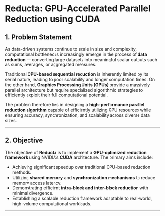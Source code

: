 # Reducta: GPU-Accelerated Parallel Reduction using CUDA

## 1. Problem Statement

As data-driven systems continue to scale in size and complexity, computational bottlenecks increasingly emerge in the process of **data reduction** — converting large datasets into meaningful scalar outputs such as sums, averages, or aggregated measures.  

Traditional **CPU-based sequential reduction** is inherently limited by its serial nature, leading to poor scalability and longer computation times. On the other hand, **Graphics Processing Units (GPUs)** provide a massively parallel architecture but require specialized algorithmic strategies to efficiently exploit their full computational potential.

The problem therefore lies in designing a **high-performance parallel reduction algorithm** capable of efficiently utilizing GPU resources while ensuring accuracy, synchronization, and scalability across diverse data sizes.

---

## 2. Objective

The objective of **Reducta** is to implement a **GPU-optimized reduction framework** using NVIDIA’s **CUDA** architecture. The primary aims include:

- Achieving significant speedup over traditional CPU-based reduction methods.  
- Utilizing **shared memory** and **synchronization mechanisms** to reduce memory access latency.  
- Demonstrating efficient **intra-block and inter-block reduction** with minimal divergence.  
- Establishing a scalable reduction framework adaptable to real-world, high-volume computational workloads.

---
